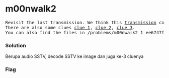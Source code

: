 <h1><b>m00nwalk2</h1></b>
<pre>
Revisit the last transmission. We think this <a href='https://2019shell1.picoctf.com/static/ebabbcf81c0a2740485b3827a6c2aae9/message.wav'>transmission</a> contains a hidden message. 
There are also some clues <a href='https://2019shell1.picoctf.com/static/ebabbcf81c0a2740485b3827a6c2aae9/clue1.wav'>clue 1</a>, <a href='https://2019shell1.picoctf.com/static/ebabbcf81c0a2740485b3827a6c2aae9/clue2.wav'>clue 2</a>, <a  href='https://2019shell1.picoctf.com/static/ebabbcf81c0a2740485b3827a6c2aae9/clue3.wav'>clue 3</a>. 
You can also find the files in /problems/m00nwalk2_1_ee6747feaad7bc16aa5ca2743ecd9652.
</pre>
</b><h3>Solution</h3></b>
<p>Berupa audio SSTV, decode SSTV ke image dan juga ke-3 cluenya</p>
</b><h3>Flag</h3></b>
<pre>
</pre>

